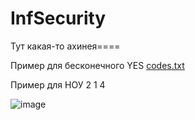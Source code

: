 # InfSecurity
Тут какая-то ахинея====

Пример для бесконечного YES
[codes.txt](https://github.com/Surface1U/InfSecurity/files/9542559/codes.txt)

Пример для НОУ
2
1
4

![image](https://user-images.githubusercontent.com/60102276/189528748-34c745ba-251d-483f-8a18-1db7a9f12bcd.png)

